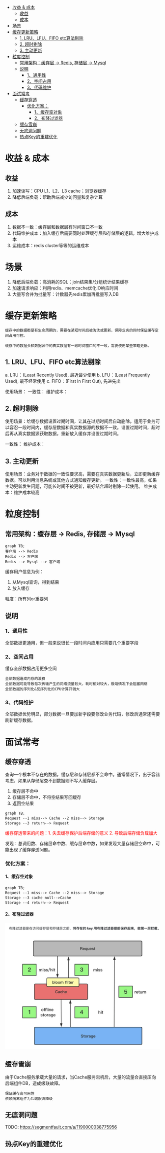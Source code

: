 
<!-- @import "[TOC]" {cmd="toc" depthFrom=1 depthTo=6 orderedList=false} -->

<!-- code_chunk_output -->

- [收益 & 成本](#收益-成本)
  - [收益](#收益)
  - [成本](#成本)
- [场景](#场景)
- [缓存更新策略](#缓存更新策略)
  - [1. LRU、LFU、FIFO etc算法剔除](#1-lru-lfu-fifo-etc算法剔除)
  - [2. 超时剔除](#2-超时剔除)
  - [3. 主动更新](#3-主动更新)
- [粒度控制](#粒度控制)
  - [常用架构：缓存层 -> Redis, 存储层 -> Mysql](#常用架构缓存层-redis-存储层-mysql)
  - [说明](#说明)
    - [1、通用性](#1-通用性)
    - [2、空间占用](#2-空间占用)
    - [3、代码维护](#3-代码维护)
- [面试常考](#面试常考)
  - [缓存穿透](#缓存穿透)
    - [优化方案：](#优化方案)
      - [1、缓存空对象](#1-缓存空对象)
      - [2、布隆过滤器](#2-布隆过滤器)
  - [缓存雪崩](#缓存雪崩)
  - [无底洞问题](#无底洞问题)
  - [热点Key的重建优化](#热点key的重建优化)

<!-- /code_chunk_output -->

# 收益 & 成本
## 收益
1. 加速读写：CPU L1、L2、L3 cache；浏览器缓存
2. 降低后端负载：帮助后端减少访问量和复杂计算
## 成本
1. 数据不一致：缓存层和数据层有时间窗口不一致
2. 代码维护成本：加入缓存后需要同时处理缓存层和存储层的逻辑，增大维护成本
3. 运维成本：redis cluster等等的运维成本
# 场景
1. 降低后端负载：高消耗的SQL：join结果集/分组统计结果缓存
2. 加速请求响应：利用redis、memcache优化IO响应时间
3. 大量写合并为批量写：计数器先redis累加再批量写入DB
# 缓存更新策略
    缓存中的数据都是有生命周期的，需要在某短时间后被淘汰或更新，保障业务的同时保证缓存空间占用可控。
    
    缓存中的数据会和数据源中的真实数据有一段时间窗口的不一致，需要使用某些策略更新。

## 1. LRU、LFU、FIFO etc算法剔除
a. LRU：(Least Recently Used), 最近最少使用
b. LFU：(Least Frequently Used), 最不经常使用
c. FIFO：(First In First Out), 先进先出

使用场景：
一致性：
维护成本：
## 2. 超时剔除
使用场景：给缓存数据设置过期时间，让其在过期时间后自动删除。适用于业务可以容忍一段时间内，缓存层数据和真实数据源的数据不一致。设置过期时间，超时后再从真实数据源获取数据，重新放入缓存并设置过期时间。

一致性：
维护成本：
## 3. 主动更新
使用场景：业务对于数据的一致性要求高，需要在真实数据更新后，立即更新缓存数据。可以利用消息系统或其他方式通知缓存更新。
一致性：一致性最高，如果主动更新发生问题，可能长时间不被更新，最好结合超时剔除一起使用。
维护成本：维护成本较高
# 粒度控制
## 常用架构：缓存层 -> Redis, 存储层 -> Mysql
```mermaid
graph TB;
客户端 --> Redis
Redis --> 客户端
Redis --> Mysql --> 客户端
```
缓存用户信息为例：
1. 从Mysql查询，得到结果
2. 放入缓存
   
粒度：所有列or重要列
## 说明
### 1、通用性
全部数据更通用，但一般来说很长一段时间内应用只需要几个重要字段
### 2、空间占用
缓存全部数据占用更多空间

    全部数据造成内存的浪费
    全部数据可能导致每次传输产生的网络流量较大，耗时相对较大，极端情况下会阻塞网络
    全部数据的序列化&反序列化的CPU计算开销大
### 3、代码维护
全部数据优势明显，部分数据一旦要加新字段要修改业务代码，修改后通常还需要刷新缓存数据。
# 面试常考
## 缓存穿透
查询一个根本不存在的数据，缓存层和存储层都不会命中。通常情况下，出于容错考虑，如果从存储层查不到数据则不写入缓存层。

1. 缓存层不命中
2. 存储层不命中，不将空结果写回缓存
3. 返回空结果

```mermaid
graph TB;
Request --1 miss--> Cache --2 miss--> Storage
Storage --3 return--> Request
```

<font color="red">缓存穿透带来的问题：1. 失去缓存保护后端存储的意义 2. 导致后端存储负载加大
</font>

发现：总调用数、存储层命中数、缓存层命中数，如果发现大量存储层空命中，可能出现了缓存穿透问题。

### 优化方案：
#### 1、缓存空对象
```mermaid
graph TB;
Request --1 miss--> Cache --2 miss--> Storage
Storage --3 cache null-->Cache
Storage --4 return--> Request
```
#### 2、布隆过滤器
![](./../../../Assert/Images/布隆过滤器.png)

## 缓存雪崩
由于Cache服务承载大量的请求，当Cache服务宕机后，大量的流量会直接压向后端组件DB，造成级联故障。

    保证缓存高可用性
    依赖隔离组件为后端限流降级

## 无底洞问题
TODO: https://segmentfault.com/a/1190000038775956
## 热点Key的重建优化